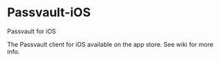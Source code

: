 # Passvault-iOS
Passvault for iOS

The Passvault client for iOS available on the app store. See wiki for more info.
